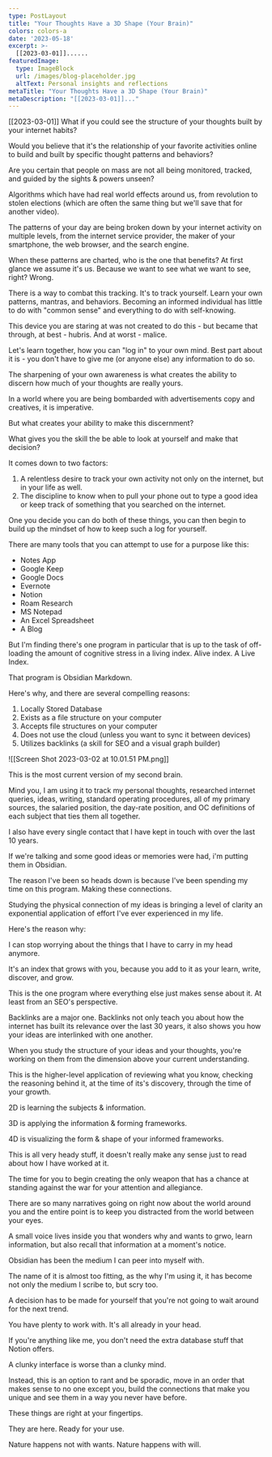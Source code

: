 ```yaml
---
type: PostLayout
title: "Your Thoughts Have a 3D Shape (Your Brain)"
colors: colors-a
date: '2023-05-18'
excerpt: >-
  [[2023-03-01]]......
featuredImage:
  type: ImageBlock
  url: /images/blog-placeholder.jpg
  altText: Personal insights and reflections
metaTitle: "Your Thoughts Have a 3D Shape (Your Brain)"
metaDescription: "[[2023-03-01]]..."
---
```

[[2023-03-01]]
What if you could see the structure of your thoughts built by your internet habits?

Would you believe that it's the relationship of your favorite activities online to build and built by specific thought patterns and behaviors?

Are you certain that people on mass are not all being monitored, tracked, and guided by the sights & powers unseen?

Algorithms which have had real world effects around us, from revolution to stolen elections (which are often the same thing but we'll save that for another video).

The patterns of your day are being broken down by your internet activity on multiple levels, from the internet service provider, the maker of your smartphone, the web browser, and the search engine.

When these patterns are charted, who is the one that benefits? At first glance we assume it's us. Because we want to see what we want to see, right? Wrong.

There is a way to combat this tracking. It's to track yourself. Learn your own patterns, mantras, and behaviors. Becoming an informed individual has little to do with "common sense" and everything to do with self-knowing.

This device you are staring at was not created to do this - but became that through, at best - hubris. And at worst - malice.

Let's learn together, how you can "log in" to your own mind. Best part about it is - you don't have to give me (or anyone else) any information to do so.

The sharpening of your own awareness is what creates the ability to discern how much of your thoughts are really yours.

In a world where you are being bombarded with advertisements copy and creatives, it is imperative.

But what creates your ability to make this discernment?

What gives you the skill the be able to look at yourself and make that decision?

It comes down to two factors:

1. A relentless desire to track your own activity not only on the internet, but in your life as well.
2. The discipline to know when to pull your phone out to type a good idea or keep track of something that you searched on the internet.

One you decide you can do both of these things, you can then begin to build up the mindset of how to keep such a log for yourself.

There are many tools that you can attempt to use for a purpose like this:
- Notes App
- Google Keep
- Google Docs
- Evernote
- Notion
- Roam Research
- MS Notepad
- An Excel Spreadsheet
- A Blog

But I'm finding there's one program in particular that is up to the task of off-loading the amount of cognitive stress in a living index. Alive index. A Live Index.

That program is Obsidian Markdown.

Here's why, and there are several compelling reasons:
1. Locally Stored Database
2. Exists as a file structure on your computer
3. Accepts file structures on your computer
4. Does not use the cloud (unless you want to sync it between devices)
5. Utilizes backlinks (a skill for SEO and a visual graph builder)

![[Screen Shot 2023-03-02 at 10.01.51 PM.png]]

This is the most current version of my second brain.

Mind you, I am using it to track my personal thoughts, researched internet queries, ideas, writing, standard operating procedures, all of my primary sources, the salaried position, the day-rate position, and OC definitions of each subject that ties them all together.

I also have every single contact that I have kept in touch with over the last 10 years.

If we're talking and some good ideas or memories were had, i'm putting them in Obsidian.

The reason I've been so heads down is because I've been spending my time on this program. Making these connections.

Studying the physical connection of my ideas is bringing a level of clarity an exponential application of effort I've ever experienced in my life.

Here's the reason why:

I can stop worrying about the things that I have to carry in my head anymore.

It's an index that grows with you, because you add to it as your learn, write, discover, and grow.

This is the one program where everything else just makes sense about it. At least from an SEO's perspective.

Backlinks are a major one. Backlinks not only teach you about how the internet has built its relevance over the last 30 years, it also shows you how your ideas are interlinked with one another.

When you study the structure of your ideas and your thoughts, you're working on them from the dimension above your current understanding.

This is the higher-level application of reviewing what you know, checking the reasoning behind it, at the time of its's discovery, through the time of your growth.

2D is learning the subjects & information.

3D is applying the information & forming frameworks.

4D is visualizing the form & shape of your informed frameworks.

This is all very heady stuff, it doesn't really make any sense just to read about how I have worked at it.

The time for you to begin creating the only weapon that has a chance at standing against the war for your attention and allegiance.

There are so many narratives going on right now about the world around you and the entire point is to keep you distracted from the world between your eyes.

A small voice lives inside you that wonders why and wants to grwo, learn information, but also recall that information at a moment's notice.

Obsidian has been the medium I can peer into myself with.

The name of it is almost too fitting, as the why I'm using it, it has become not only the medium I scribe to, but scry too.

A decision has to be made for yourself that you're not going to wait around for the next trend.

You have plenty to work with. It's all already in your head.

If you're anything like me, you don't need the extra database stuff that Notion offers.

A clunky interface is worse than a clunky mind.

Instead, this is an option to rant and be sporadic, move in an order that makes sense to no one except you, build the connections that make you unique and see them in a way you never have before.

These things are right at your fingertips.

They are here. Ready for your use.

Nature happens not with wants. Nature happens with will.